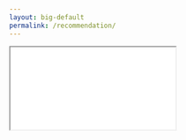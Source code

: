 ```yaml
---
layout: big-default
permalink: /recommendation/
---
```


<iframe src='/files/letterofrec.pdf#view=fit'></iframe>
